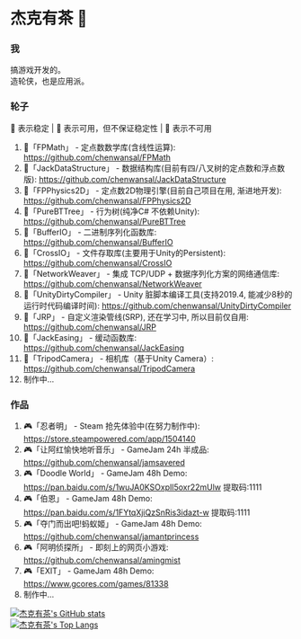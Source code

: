 # 杰克有茶 👋

### 我
搞游戏开发的。  
造轮侠，也是应用派。


### 轮子
🎉 表示稳定 | 🔨 表示可用，但不保证稳定性 | 🧶 表示不可用  
1. 🎉「FPMath」 - 定点数数学库(含线性运算): https://github.com/chenwansal/FPMath  
2. 🔨「JackDataStructure」 - 数据结构库(目前有四/八叉树的定点数和浮点数版): https://github.com/chenwansal/JackDataStructure  
3. 🔨「FPPhysics2D」 - 定点数2D物理引擎(目前自己项目在用, 渐进地开发): https://github.com/chenwansal/FPPhysics2D  
4. 🔨「PureBTTree」 - 行为树(纯净C# 不依赖Unity): https://github.com/chenwansal/PureBTTree  
5. 🎉「BufferIO」 - 二进制序列化函数库: https://github.com/chenwansal/BufferIO  
6. 🎉「CrossIO」 - 文件存取库(主要用于Unity的Persistent): https://github.com/chenwansal/CrossIO  
7. 🔨「NetworkWeaver」 - 集成 TCP/UDP + 数据序列化方案的网络通信库: https://github.com/chenwansal/NetworkWeaver  
8. 🔨「UnityDirtyCompiler」 - Unity 脏脚本编译工具(支持2019.4, 能减少8秒的运行时代码编译时间): https://github.com/chenwansal/UnityDirtyCompiler  
9. 🧶「JRP」 - 自定义渲染管线(SRP), 还在学习中, 所以目前仅自用: https://github.com/chenwansal/JRP  
10. 🎉「JackEasing」 - 缓动函数库: https://github.com/chenwansal/JackEasing  
11. 🎉「TripodCamera」 - 相机库（基于Unity Camera）: https://github.com/chenwansal/TripodCamera  
12. 制作中...  

### 作品
1. 🎮「忍者明」 - Steam 抢先体验中(在努力制作中): https://store.steampowered.com/app/1504140  
2. 🎮「让阿红愉快地听音乐」 - GameJam 24h 半成品: https://github.com/chenwansal/jamsavered  
3. 🎮「Doodle World」 - GameJam 48h Demo: https://pan.baidu.com/s/1wuJA0KSOxpIl5oxr22mUlw 提取码:1111  
4. 🎮「伯恩」 - GameJam 48h Demo: https://pan.baidu.com/s/1FYtqXjiQzSnRis3idazt-w 提取码:1111
5. 🎮「夺门而出吧!蚂蚁姬」 - GameJam 48h Demo: https://github.com/chenwansal/jamantprincess  
6. 🎮「阿明侦探所」 - 即刻上的网页小游戏: https://github.com/chenwansal/amingmist  
7. 🎮「EXIT」 - GameJam 48h Demo: https://www.gcores.com/games/81338  
8. 制作中...  

[![杰克有茶's GitHub stats](https://github-readme-stats.vercel.app/api?username=chenwansal)](https://github.com/anuraghazra/github-readme-stats)  
[![杰克有茶's Top Langs](https://github-readme-stats.vercel.app/api/top-langs/?username=chenwansal&layout=compact)](https://github.com/anuraghazra/github-readme-stats)  
